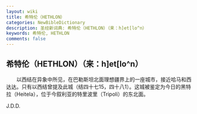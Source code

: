 ```yaml
---
layout: wiki
title: 希特伦（HETHLON）
categories: NewBibleDictionary
description: 圣经新词典: 希特伦（HETHLON）（来：h]et[lo^n）
keywords: 希特伦, HETHLON
comments: false
---
```


## 希特伦（HETHLON）（来：h]et[lo^n）

　　以西结在异象中所见，在巴勒斯坦北面理想疆界上的一座城市，接近哈马和西达达。只有以西结曾提及此城（结四十七15，四十八1）。这城被鉴定为今日的黑特拉（Heitela），位于今叙利亚的特里波里（Tripoli）的东北面。

J.D.D.








